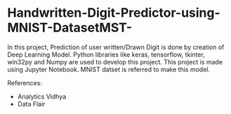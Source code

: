 # Handwritten-Digit-Predictor-using-MNIST-DatasetMST-

In this project, Prediction of user written/Drawn Digit is done by creation of Deep Learning Model. Python libraries like keras, tensorflow, tkinter, win32py and Numpy are used to develop this project. This project is made using Jupyter Notebook. MNIST datset is referred to make this model.

References:
- Analytics Vidhya
- Data Flair
